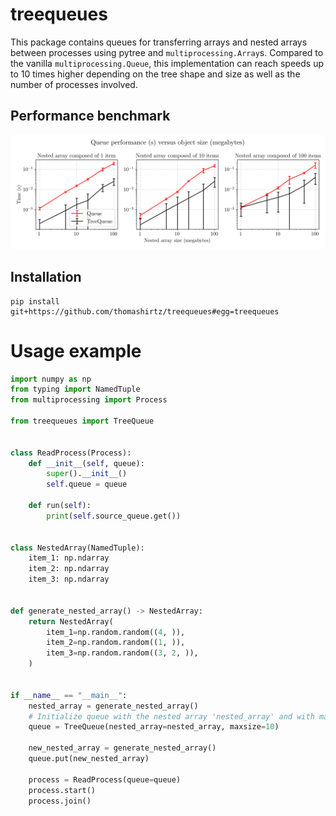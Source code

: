 # treequeues

This package contains queues for transferring arrays and nested arrays between processes using
pytree and `multiprocessing.Array`s. Compared to the vanilla `multiprocessing.Queue`, this implementation
can reach speeds up to 10 times higher depending on the tree shape and size as well as the number of processes involved.


## Performance benchmark

![](benchmark_performance.png)

## Installation
```
pip install git+https://github.com/thomashirtz/treequeues#egg=treequeues
```

# Usage example
```python
import numpy as np
from typing import NamedTuple
from multiprocessing import Process

from treequeues import TreeQueue


class ReadProcess(Process):
    def __init__(self, queue):
        super().__init__()
        self.queue = queue
      
    def run(self):
        print(self.source_queue.get())
        
        
class NestedArray(NamedTuple):
    item_1: np.ndarray
    item_2: np.ndarray
    item_3: np.ndarray

    
def generate_nested_array() -> NestedArray:
    return NestedArray(
        item_1=np.random.random((4, )),
        item_2=np.random.random((1, )),
        item_3=np.random.random((3, 2, )),
    )
    

if __name__ == "__main__":
    nested_array = generate_nested_array()
    # Initialize queue with the nested array 'nested_array' and with maximum 10 items
    queue = TreeQueue(nested_array=nested_array, maxsize=10)
    
    new_nested_array = generate_nested_array()
    queue.put(new_nested_array)
    
    process = ReadProcess(queue=queue)
    process.start()
    process.join()
    
```
